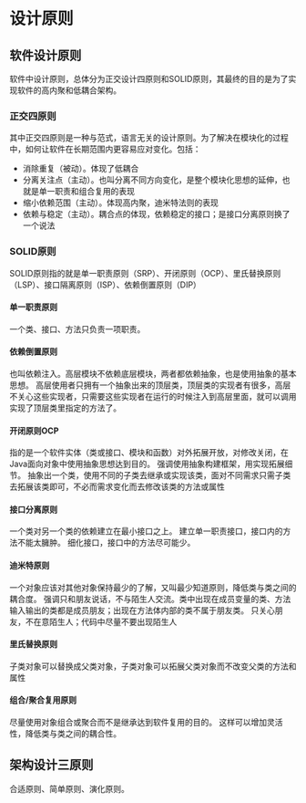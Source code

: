 # 设计原则

## 软件设计原则

​软件中设计原则，总体分为正交设计四原则和SOLID原则，其最终的目的是为了实现软件的高内聚和低耦合架构。

### 正交四原则

其中正交四原则是一种与范式，语言无关的设计原则。为了解决在模块化的过程中，如何让软件在长期范围内更容易应对变化。包括：

* 消除重复（被动）。体现了低耦合
* 分离关注点（主动）。也叫分离不同方向变化，是整个模块化思想的延伸，也就是单一职责和组合复用的表现
* 缩小依赖范围（主动）。体现高内聚，迪米特法则的表现
* 依赖与稳定（主动）。耦合点的体现，依赖稳定的接口；是接口分离原则换了一个说法

### SOLID原则

SOLID原则指的就是单一职责原则（SRP）、开闭原则（OCP）、里氏替换原则（LSP）、接口隔离原则（ISP）、依赖倒置原则（DIP）

#### 单一职责原则

一个类、接口、方法只负责一项职责。

#### 依赖倒置原则

也叫依赖注入。高层模块不依赖底层模块，两者都依赖抽象，也是使用抽象的基本思想。
高层使用者只拥有一个抽象出来的顶层类，顶层类的实现者有很多，高层不关心这些实现者，只需要这些实现者在运行的时候注入到高层里面，就可以调用实现了顶层类里指定的方法了。

#### 开闭原则OCP

指的是一个软件实体（类或接口、模块和函数）对外拓展开放，对修改关闭，在Java面向对象中使用抽象思想达到目的。
强调使用抽象构建框架，用实现拓展细节。
抽象出一个类，使用不同的子类去继承或实现该类，面对不同需求只需子类去拓展该类即可，不必而需求变化而去修改该类的方法或属性

#### 接口分离原则

一个类对另一个类的依赖建立在最小接口之上。
建立单一职责接口，接口内的方法不能太臃肿。
细化接口，接口中的方法尽可能少。

#### 迪米特原则

一个对象应该对其他对象保持最少的了解，又叫最少知道原则，降低类与类之间的耦合度。
强调只和朋友说话，不与陌生人交流。类中出现在成员变量的类、方法输入输出的类都是成员朋友；出现在方法体内部的类不属于朋友类。
只关心朋友，不在意陌生人；代码中尽量不要出现陌生人

#### 里氏替换原则

子类对象可以替换成父类对象，子类对象可以拓展父类对象而不改变父类的方法和属性

#### 组合/聚合复用原则

尽量使用对象组合或聚合而不是继承达到软件复用的目的。
这样可以增加灵活性，降低类与类之间的耦合性。

## 架构设计三原则

合适原则、简单原则、演化原则。